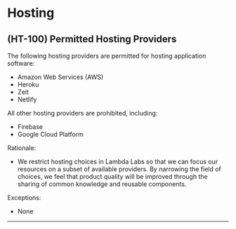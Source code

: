 # Hosting

## (HT-100) Permitted Hosting Providers

The following hosting providers are permitted for hosting application software:

* Amazon Web Services (AWS)
* Heroku
* Zeit
* Netlify

All other hosting providers are prohibited, including:

* Firebase
* Google Cloud Platform

Rationale:

* We restrict hosting choices in Lambda Labs so that we can focus our resources on a subset of available providers. By narrowing the field of choices, we feel that product quality will be improved through the sharing of common knowledge and reusable components.

Exceptions:

* None

---
